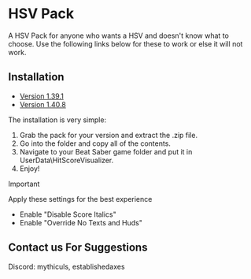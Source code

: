  # HSV Pack

A HSV Pack for anyone who wants a HSV and doesn't know what to choose. Use the following links below for these to work or else it will not work.

## Installation
- [Version 1.39.1](https://github.com/ErisApps/HitScoreVisualizer/releases/tag/3.5.3)
- [Version 1.40.8](https://github.com/ErisApps/HitScoreVisualizer/releases/tag/3.7.1)  

The installation is very simple:

1. Grab the pack for your version and extract the .zip file.
2. Go into the folder and copy all of the contents.
3. Navigate to your Beat Saber game folder and put it in UserData\HitScoreVisualizer.
4. Enjoy!

> [!IMPORTANT]
> Apply these settings for the best experience

- Enable "Disable Score Italics"
- Enable "Override No Texts and Huds"

## Contact us For Suggestions
Discord: mythiculs, establishedaxes
